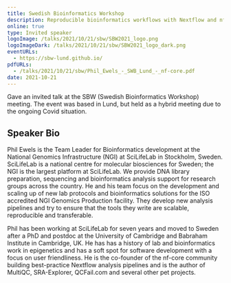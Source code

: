 ```yaml
---
title: Swedish Bioinformatics Workshop
description: Reproducible bioinformatics workflows with Nextflow and nf-core
online: true
type: Invited speaker
logoImage: /talks/2021/10/21/sbw/SBW2021_logo.png
logoImageDark: /talks/2021/10/21/sbw/SBW2021_logo_dark.png
eventURLs:
  - https://sbw-lund.github.io/
pdfURLs:
  - /talks/2021/10/21/sbw/Phil_Ewels_-_SWB_Lund_-_nf-core.pdf
date: 2021-10-21
---
```


Gave an invited talk at the SBW (Swedish Bioinformatics Workshop) meeting.
The event was based in Lund, but held as a hybrid meeting due to the ongoing Covid situation.

## Speaker Bio

Phil Ewels is the Team Leader for Bioinformatics development at the National Genomics Infrastructure (NGI) at SciLifeLab in Stockholm, Sweden. SciLifeLab is a national centre for molecular biosciences for Sweden; the NGI is the largest platform at SciLifeLab. We provide DNA library preparation, sequencing and bioinformatics analysis support for research groups across the country. He and his team focus on the development and scaling up of new lab protocols and bioinformatics solutions for the ISO accredited NGI Genomics Production facility. They develop new analysis pipelines and try to ensure that the tools they write are scalable, reproducible and transferable.

Phil has been working at SciLifeLab for seven years and moved to Sweden after a PhD and postdoc at the University of Cambridge and Babraham Institute in Cambridge, UK. He has has a history of lab and bioinformatics work in epigenetics and has a soft spot for software development with a focus on user friendliness. He is the co-founder of the nf-core community building best-practice Nextflow analysis pipelines and is the author of MultiQC, SRA-Explorer, QCFail.com and several other pet projects.
